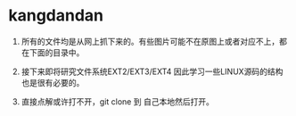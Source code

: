 # kangdandan

 1. 所有的文件均是从网上抓下来的。有些图片可能不在原图上或者对应不上，都在下面的目录中。
 
 2. 接下来即将研究文件系统EXT2/EXT3/EXT4 因此学习一些LINUX源码的结构也是很有必要的。
 
 3. 直接点解或许打不开，git clone 到 自己本地然后打开。

 